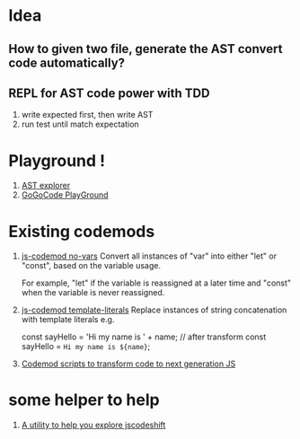 # Idea
## How to given two file, generate the AST convert code automatically?
## REPL for AST code power with TDD
1. write expected first, then write AST
2. run test until match expectation
# Playground !
1. [AST explorer](https://astexplorer.net/)
2. [GoGoCode PlayGround](https://play.gogocode.io/)
# Existing codemods
1. [js-codemod no-vars](https://github.com/cpojer/js-codemod/#no-vars)
   Convert all instances of "var" into either "let" or "const", based on the variable usage.

   For example, "let" if the variable is reassigned at a later time and
   "const" when the variable is never reassigned.
2. [js-codemod template-literals](https://github.com/cpojer/js-codemod/#template-literals)
   Replace instances of string concatenation with template literals e.g.

   const sayHello = 'Hi my name is ' + name;
   // after transform
   const sayHello = `Hi my name is ${name}`;
3. [Codemod scripts to transform code to next generation JS](https://github.com/cpojer/js-codemod/blob/master/transforms/no-vars.js)
# some helper to help
1. [A utility to help you explore jscodeshift](https://github.com/reergymerej/jscodeshift-helper#readme)
